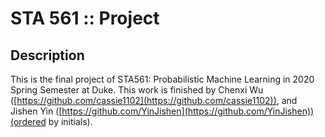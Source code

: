 # STA 561 :: Project

## Description

This is the final project of STA561: Probabilistic Machine Learning in 2020 Spring Semester at Duke. This work is finished by Chenxi Wu ([https://github.com/cassie1102](https://github.com/cassie1102)), and Jishen Yin ([https://github.com/YinJishen](https://github.com/YinJishen))(ordered by initials).
